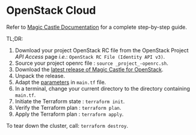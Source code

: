 # OpenStack Cloud

Refer to [Magic Castle Documentation](https://github.com/ComputeCanada/magic_castle/tree/main/docs) for a complete step-by-step guide.

TL;DR:
1. Download your project OpenStack RC file from the OpenStack Project _API Access_ page _i.e._: `OpenStack RC File (Identity API v3)`.
2. Source your project openrc file : `source _project_-openrc.sh`.
3. Download the [latest release of Magic Castle for OpenStack](https://github.com/ComputeCanada/magic_castle/releases/latest).
4. Unpack the release.
5. Adapt the [parameters](https://github.com/ComputeCanada/magic_castle/tree/main/docs#4-configuration) in `main.tf` file.
6. In a terminal, change your current directory to the directory containing `main.tf`.
7. Initiate the Terraform state : `terraform init`.
8. Verify the Terraform plan : `terraform plan`.
9. Apply the Terraform plan : `terraform apply`.

To tear down the cluster, call: `terraform destroy`.